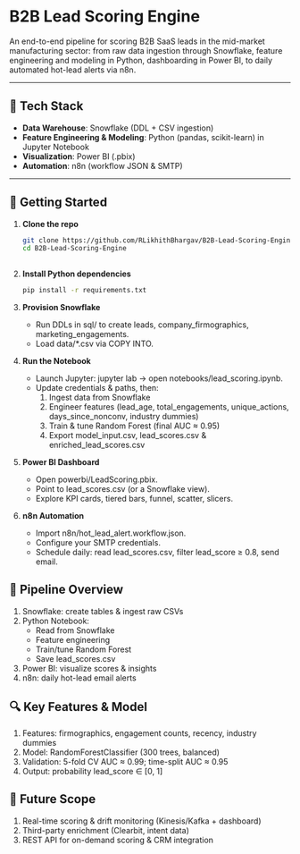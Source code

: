 # B2B Lead Scoring Engine

An end-to-end pipeline for scoring B2B SaaS leads in the mid-market manufacturing sector: from raw data ingestion through Snowflake, feature engineering and modeling in Python, dashboarding in Power BI, to daily automated hot-lead alerts via n8n.

---

## 🔧 Tech Stack

- **Data Warehouse**: Snowflake (DDL + CSV ingestion)  
- **Feature Engineering & Modeling**: Python (pandas, scikit-learn) in Jupyter Notebook  
- **Visualization**: Power BI (.pbix)  
- **Automation**: n8n (workflow JSON & SMTP)  

---

## 🚀 Getting Started

1. **Clone the repo**  
   ```bash
   git clone https://github.com/RLikhithBhargav/B2B-Lead-Scoring-Engine.git
   cd B2B-Lead-Scoring-Engine
  
2. **Install Python dependencies**
   ```bash
   pip install -r requirements.txt
   
3. **Provision Snowflake**
   - Run DDLs in sql/ to create leads, company_firmographics, marketing_engagements.
   - Load data/*.csv via COPY INTO.
     
4. **Run the Notebook**
   - Launch Jupyter: jupyter lab → open notebooks/lead_scoring.ipynb.
   - Update credentials & paths, then:
       1. Ingest data from Snowflake
       2. Engineer features (lead_age, total_engagements, unique_actions, days_since_nonconv, industry dummies)
       3. Train & tune Random Forest (final AUC ≈ 0.95)
       4. Export model_input.csv, lead_scores.csv & enriched_lead_scores.csv
          
5. **Power BI Dashboard**
   - Open powerbi/LeadScoring.pbix.
   - Point to lead_scores.csv (or a Snowflake view).
   - Explore KPI cards, tiered bars, funnel, scatter, slicers.
     
6. **n8n Automation**
   - Import n8n/hot_lead_alert.workflow.json.
   - Configure your SMTP credentials.
   - Schedule daily: read lead_scores.csv, filter lead_score ≥ 0.8, send email.

## 🎯 Pipeline Overview

1. Snowflake: create tables & ingest raw CSVs
2. Python Notebook:
   - Read from Snowflake
   - Feature engineering
   - Train/tune Random Forest
   - Save lead_scores.csv
3. Power BI: visualize scores & insights
4. n8n: daily hot-lead email alerts

## 🔍 Key Features & Model

1. Features: firmographics, engagement counts, recency, industry dummies
2. Model: RandomForestClassifier (300 trees, balanced)
3. Validation: 5-fold CV AUC ≈ 0.99; time-split AUC ≈ 0.95
4. Output: probability lead_score ∈ [0, 1]

## 🔮 Future Scope

1. Real-time scoring & drift monitoring (Kinesis/Kafka + dashboard)
2. Third-party enrichment (Clearbit, intent data)
3. REST API for on-demand scoring & CRM integration




